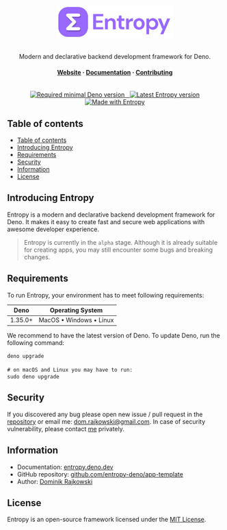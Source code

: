 <div align="center">
  <img src="./.github/assets/logo-full.png" height="76" alt="Logo">

<br>
  <br>

<p align="center">
    Modern and declarative backend development framework for Deno.
  </p>

<h4>
    <a href="https://entropy.deno.dev" target="_blank">Website</a>
    <span> · </span>
    <a href="https://entropy.deno.dev/docs/introducing-entropy" target="_blank">Documentation</a>
    <span> · </span>
    <a href="https://entropy.deno.dev/docs/more/contributing" target="_blank">Contributing</a>
  </h4>

<br>

<a href="https://deno.land/x/entropy" target="_blank">
    <img src="https://shield.deno.dev/deno/%5E1.35.0" alt="Required minimal Deno version">
    &nbsp;
    <img src="https://shield.deno.dev/x/entropy" alt="Latest Entropy version">
    <br>
    <img src="https://entropy.deno.dev/badges/Docs" alt="Made with Entropy">
  </a>

<br>
</div>

## Table of contents

- [Table of contents](#table-of-contents)
- [Introducing Entropy](#introducing-entropy)
- [Requirements](#requirements)
- [Security](#security)
- [Information](#information)
- [License](#license)

## Introducing Entropy

Entropy is a modern and declarative backend development framework for Deno. It makes
it easy to create fast and secure web applications with awesome developer experience.

> Entropy is currently in the `alpha` stage. Although it is already suitable for
> creating apps, you may still encounter some bugs and breaking changes.

## Requirements

To run Entropy, your environment has to meet following requirements:

| Deno    | Operating System        |
| ------- | ----------------------- |
| 1.35.0+ | MacOS • Windows • Linux |

We recommend to have the latest version of Deno. To update Deno, run the following
command:

```shell
deno upgrade

# on macOS and Linux you may have to run:
sudo deno upgrade
```

## Security

If you discovered any bug please open new issue / pull request in the
[repository](https://github.com/entropy-deno/core) or email me:
dom.rajkowski@gmail.com. In case of security vulnerability, please contact
[me](https://github.com/dominiq007) privately.

## Information

- Documentation:
  [entropy.deno.dev](https://entropy.deno.dev/docs/introducing-entropy)
- GitHub repository:
  [github.com/entropy-deno/app-template](https://github.com/entropy-deno/app-template)
- Author: [Dominik Rajkowski](https://github.com/dominiq007)

## License

Entropy is an open-source framework licensed under the
[MIT License](https://github.com/entropy-deno/app-template/blob/main/LICENSE).
